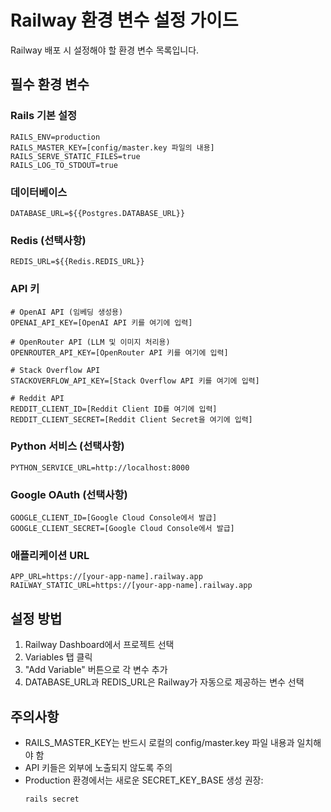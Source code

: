 # Railway 환경 변수 설정 가이드

Railway 배포 시 설정해야 할 환경 변수 목록입니다.

## 필수 환경 변수

### Rails 기본 설정
```
RAILS_ENV=production
RAILS_MASTER_KEY=[config/master.key 파일의 내용]
RAILS_SERVE_STATIC_FILES=true
RAILS_LOG_TO_STDOUT=true
```

### 데이터베이스
```
DATABASE_URL=${{Postgres.DATABASE_URL}}
```

### Redis (선택사항)
```
REDIS_URL=${{Redis.REDIS_URL}}
```

### API 키
```
# OpenAI API (임베딩 생성용)
OPENAI_API_KEY=[OpenAI API 키를 여기에 입력]

# OpenRouter API (LLM 및 이미지 처리용)
OPENROUTER_API_KEY=[OpenRouter API 키를 여기에 입력]

# Stack Overflow API
STACKOVERFLOW_API_KEY=[Stack Overflow API 키를 여기에 입력]

# Reddit API
REDDIT_CLIENT_ID=[Reddit Client ID를 여기에 입력]
REDDIT_CLIENT_SECRET=[Reddit Client Secret을 여기에 입력]
```

### Python 서비스 (선택사항)
```
PYTHON_SERVICE_URL=http://localhost:8000
```

### Google OAuth (선택사항)
```
GOOGLE_CLIENT_ID=[Google Cloud Console에서 발급]
GOOGLE_CLIENT_SECRET=[Google Cloud Console에서 발급]
```

### 애플리케이션 URL
```
APP_URL=https://[your-app-name].railway.app
RAILWAY_STATIC_URL=https://[your-app-name].railway.app
```

## 설정 방법

1. Railway Dashboard에서 프로젝트 선택
2. Variables 탭 클릭
3. "Add Variable" 버튼으로 각 변수 추가
4. DATABASE_URL과 REDIS_URL은 Railway가 자동으로 제공하는 변수 선택

## 주의사항

- RAILS_MASTER_KEY는 반드시 로컬의 config/master.key 파일 내용과 일치해야 함
- API 키들은 외부에 노출되지 않도록 주의
- Production 환경에서는 새로운 SECRET_KEY_BASE 생성 권장:
  ```bash
  rails secret
  ```